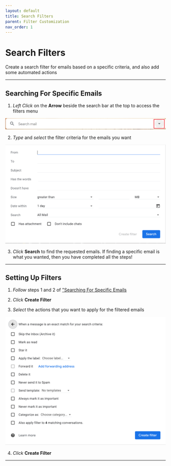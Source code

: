 ```yaml
---
layout: default
title: Search Filters
parent: Filter Customization
nav_order: 1
---
```


# Search Filters

Create a search filter for emails based on a specific criteria, and also add some automated actions

---

## Searching For Specific Emails

1. *Left Click* on the **Arrow** beside the search bar at the top to access the filters menu

<img src = "https://github.com/Joonior-Programmer/Gmail_Docs/blob/master/assets/images/filterImg/searchBar.png?raw=true" id="searchingEmails">

2. *Type* and *select* the filter criteria for the emails you want

<img src = "https://github.com/Joonior-Programmer/Gmail_Docs/blob/master/assets/images/filterImg/searchMenu.png?raw=true">

3. *Click* **Search** to find the requested emails. If finding a specific email is what you wanted, then you have completed all the steps!

---

## Setting Up Filters

1. *Follow* steps 1 and 2 of <a href="#searchingEmails">"Searching For Specific Emails</a>

2. *Click* **Create Filter**

3. *Select* the actions that you want to apply for the filtered emails

<img src = "https://github.com/Joonior-Programmer/Gmail_Docs/blob/master/assets/images/filterImg/filterActions.png?raw=true">

4. *Click* **Create Filter**

---
